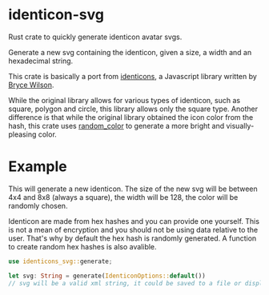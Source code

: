 # identicon-svg

Rust crate to quickly generate identicon avatar svgs.

Generate a new svg containing the identicon, given a size, a width and an hexadecimal string.

This crate is basically a port from [identicons](https://github.com/Zunawe/identicons), a Javascript library written by [Bryce Wilson](https://github.com/Zunawe).

While the original library allows for various types of identicon, such as square, polygon and circle, this library allows only the square type. Another difference is that while the original library obtained the icon color from the hash, this crate uses [random_color](https://crates.io/crates/random_color/0.6.1) to generate a more bright and visually-pleasing color.

# Example

This will generate a new identicon.
The size of the new svg will be between 4x4 and 8x8 (always a square), the width will be 128, the color will be randomly chosen.

Identicon are made from hex hashes and you can provide one yourself. This is not a mean of encryption and you should not be using data relative to the user. That's why by default the hex hash is randomly generated. A function to create random hex hashes is also avalible.

```rust
use identicons_svg::generate;

let svg: String = generate(IdenticonOptions::default())
// svg will be a valid xml string, it could be saved to a file or displayed in a web page
```
